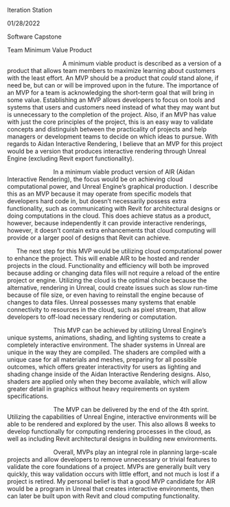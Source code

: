 Iteration Station

01/28/2022

Software Capstone

Team Minimum Value Product

`	               `A minimum viable product is described as a version of a product that allows team members to maximize learning about customers with the least effort. An MVP should be a product that *could* stand alone, if need be, but can or will be improved upon in the future. The importance of an MVP for a team is acknowledging the short-term goal that will bring in some value. Establishing an MVP allows developers to focus on tools and systems that users and customers need instead of what they may want but is unnecessary to the completion of the project. Also, if an MVP has value with just the core principles of the project, this is an easy way to validate concepts and distinguish between the practicality of projects and help managers or development teams to decide on which ideas to pursue. With regards to Aidan Interactive Rendering, I believe that an MVP for this project would be a version that produces interactive rendering through Unreal Engine (excluding Revit export functionality).

`               `In a minimum viable product version of AIR (Aidan Interactive Rendering), the focus would be on achieving cloud computational power, and Unreal Engine’s graphical production. I describe this as an MVP because it may operate from specific models that developers hard code in, but doesn’t necessarily possess extra functionality, such as communicating with Revit for architectural designs or doing computations in the cloud. This does achieve status as a product, however, because independently it can provide interactive renderings, however, it doesn’t contain extra enhancements that cloud computing will provide or a larger pool of designs that Revit can achieve.

`	`The next step for this MVP would be utilizing cloud computational power to enhance the project.  This will enable AIR to be hosted and render projects in the cloud.  Functionality and efficiency will both be improved because adding or changing data files will not require a reload of the entire project or engine.  Utilizing the cloud is the optimal choice because the alternative, rendering in Unreal, could create issues such as slow run-time because of file size, or even having to reinstall the engine because of changes to data files.  Unreal possesses many systems that enable connectivity to resources in the cloud, such as pixel stream, that allow developers to off-load necessary rendering or computation.

`               `This MVP can be achieved by utilizing Unreal Engine’s unique systems, animations, shading, and lighting systems to create a completely interactive environment. The shader systems in Unreal are unique in the way they are compiled. The shaders are compiled with a unique case for all materials and meshes, preparing for all possible outcomes, which offers greater interactivity for users as lighting and shading change inside of the Aidan Interactive Rendering designs. Also, shaders are applied only when they become available, which will allow greater detail in graphics without heavy requirements on system specifications.

`               `The MVP can be delivered by the end of the 4th sprint. Utilizing the capabilities of Unreal Engine, interactive environments will be able to be rendered and explored by the user. This also allows 8 weeks to develop functionally for computing rendering processes in the cloud, as well as including Revit architectural designs in building new environments.  

`               `Overall, MVPs play an integral role in planning large-scale projects and allow developers to remove unnecessary or trivial features to validate the core foundations of a project. MVPs are generally built very quickly, this way validation occurs with little effort, and not much is lost if a project is retired. My personal belief is that a good MVP candidate for AIR would be a program in Unreal that creates interactive environments, then can later be built upon with Revit and cloud computing functionality.


